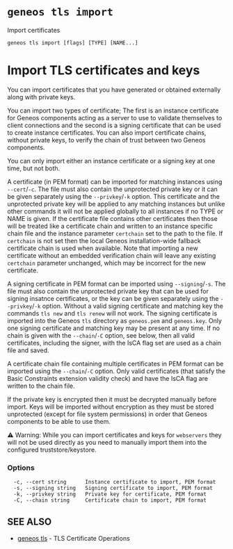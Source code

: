 # `geneos tls import`

Import certificates

```text
geneos tls import [flags] [TYPE] [NAME...]
```

# Import TLS certificates and keys

You can import certificates that you have generated or obtained externally along with private keys.

You can import two types of certificate; The first is an instance certificate for Geneos components acting as a server to use to validate themselves to client connections and the second is a signing certificate that can be used to create instance certificates. You can also import certificate chains, without private keys, to verify the chain of trust between two Geneos components.

You can only import either an instance certificate or a signing key at one time, but not both.

A certificate (in PEM format) can be imported for matching instances using `--cert`/`-c`. The file must also contain the unprotected private key or it can be given separately using the `--privkey`/`-k` option. This certificate and the unprotected private key will be applied to any matching instances but unlike other commands it will not be applied globally to all instances if no TYPE or NAME is given. If the certificate file contains other certificates then those will be treated like a certificate chain and written to an instance specific chain file and the instance parameter `certchain` set to the path to the file. If `certchain` is not set then the local Geneos installation-wide fallback certificate chain is used when available. Note that importing a new certificate without an embedded verification chain will leave any existing `certchain` parameter unchanged, which may be incorrect for the new certificate.

A signing certificate in PEM format can be imported using `--signing`/`-s`. The file must also contain the unprotected private key that can be used for signing insatnce certificates, or the key can be given separately using the `--privkey`/`-k` option. Without a valid signing certificate and matching key the commands `tls new` and `tls renew` will not work. The signing certificate is imported into the Geneos `tls` directory as `geneos.pem` and `geneos.key`. Only one signing certificate and matching key may be present at any time. If no chain is given with the `--chain`/`-C` option, see below, then all valid certificates, including the signer, with the IsCA flag set are used as a chain file and saved.

A certificate chain file containing multiple certificates in PEM format can be imported using the `--chain`/`-C` option. Only valid certificates (that satisfy the Basic Constraints extension validity check) and have the IsCA flag are written to the chain file.

If the private key is encrypted then it must be decrypted manually before import. Keys will be imported without encryption as they must be stored unprotected (except for file system permissions) in order that Geneos components to be able to use them.

⚠ Warning: While you can import certificates and keys for `webservers` they will not be used directly as you need to manually import them into the configured truststore/keystore.

### Options

```text
  -c, --cert string      Instance certificate to import, PEM format
  -s, --signing string   Signing certificate to import, PEM format
  -k, --privkey string   Private key for certificate, PEM format
  -C, --chain string     Certificate chain to import, PEM format
```

## SEE ALSO

* [geneos tls](geneos_tls.md)	 - TLS Certificate Operations
